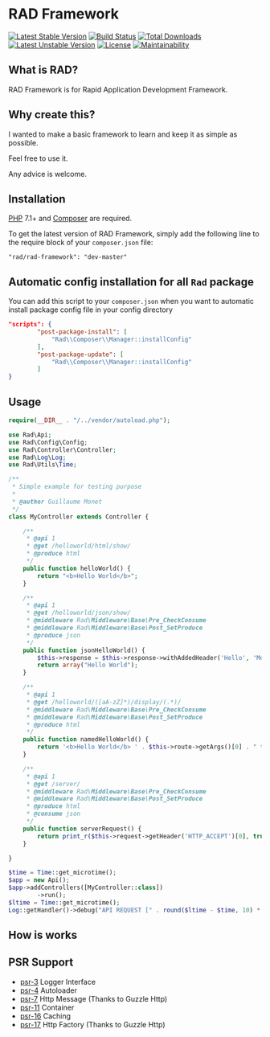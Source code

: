 RAD Framework
==========================

[![Latest Stable Version](https://poser.pugx.org/rad/rad-framework/v/stable)](https://packagist.org/packages/rad/rad-framework)
[![Build Status](https://travis-ci.org/guillaumemonet/Rad.svg?branch=master)](https://travis-ci.org/guillaumemonet/Rad)
[![Total Downloads](https://poser.pugx.org/rad/rad-framework/downloads)](https://packagist.org/packages/rad/rad-framework)
[![Latest Unstable Version](https://poser.pugx.org/rad/rad-framework/v/unstable)](https://packagist.org/packages/rad/rad-framework)
[![License](https://poser.pugx.org/rad/rad-framework/license)](https://packagist.org/packages/rad/rad-framework)
[![Maintainability](https://api.codeclimate.com/v1/badges/8e095176dd6216eea653/maintainability)](https://codeclimate.com/github/guillaumemonet/Rad/maintainability)

## What is RAD?
RAD Framework is for Rapid Application Development Framework.

## Why create this?
I wanted to make a basic framework to learn and keep it as simple as possible.

Feel free to use it.

Any advice is welcome.

## Installation

[PHP](https://php.net) 7.1+ and [Composer](https://getcomposer.org) are required.

To get the latest version of RAD Framework, simply add the following line to the require block of your `composer.json` file:

```
"rad/rad-framework": "dev-master"
```

## Automatic config installation for all `Rad` package

You can add this script to your `composer.json` when you want to automatic install package config file in your config directory

```json
"scripts": {
        "post-package-install": [
            "Rad\\Composer\\Manager::installConfig"
        ],
        "post-package-update": [
            "Rad\\Composer\\Manager::installConfig"
        ]
}
```

## Usage

```php
require(__DIR__ . "/../vendor/autoload.php");

use Rad\Api;
use Rad\Config\Config;
use Rad\Controller\Controller;
use Rad\Log\Log;
use Rad\Utils\Time;

/**
 * Simple example for testing purpose
 *
 * @author Guillaume Monet
 */
class MyController extends Controller {

    /**
     * @api 1
     * @get /helloworld/html/show/
     * @produce html
     */
    public function helloWorld() {
        return "<b>Hello World</b>";
    }

    /**
     * @api 1
     * @get /helloworld/json/show/
     * @middleware Rad\Middleware\Base\Pre_CheckConsume
     * @middleware Rad\Middleware\Base\Post_SetProduce
     * @produce json
     */
    public function jsonHelloWorld() {
        $this->response = $this->response->withAddedHeader('Hello', 'Moto');
        return array("Hello World");
    }

    /**
     * @api 1
     * @get /helloworld/([aA-zZ]*)/display/(.*)/
     * @middleware Rad\Middleware\Base\Pre_CheckConsume
     * @middleware Rad\Middleware\Base\Post_SetProduce
     * @produce html
     */
    public function namedHelloWorld() {
        return '<b>Hello World</b> ' . $this->route->getArgs()[0] . " to " . $this->route->getArgs()[1];
    }

    /**
     * @api 1
     * @get /server/
     * @middleware Rad\Middleware\Base\Pre_CheckConsume
     * @middleware Rad\Middleware\Base\Post_SetProduce
     * @produce html
     * @consume json
     */
    public function serverRequest() {
        return print_r($this->request->getHeader('HTTP_ACCEPT')[0], true);
    }

}

$time = Time::get_microtime();
$app = new Api();
$app->addControllers([MyController::class])
        ->run();
$ltime = Time::get_microtime();
Log::getHandler()->debug("API REQUEST [" . round($ltime - $time, 10) * 1000 . "] ms");
```

## How is works


## PSR Support

* [psr-3](http://www.php-fig.org/psr/psr-3/) Logger Interface
* [psr-4](http://www.php-fig.org/psr/psr-4/) Autoloader
* [psr-7](http://www.php-fig.org/psr/psr-7/) Http Message (Thanks to Guzzle Http)
* [psr-11](http://www.php-fig.org/psr/psr-11/) Container
* [psr-16](http://www.php-fig.org/psr/psr-16/) Caching
* [psr-17](http://www.php-fig.org/psr/psr-17/) Http Factory (Thanks to Guzzle Http)



